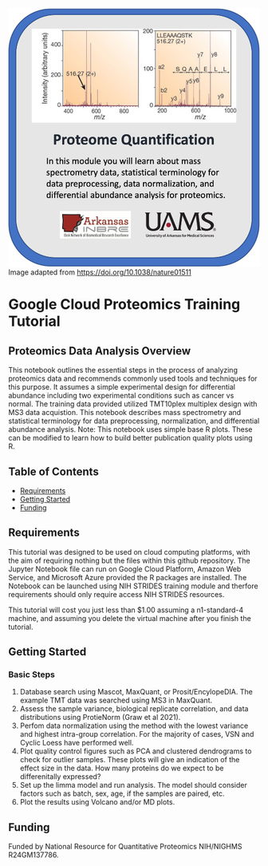 ![course card](images/UAMS-course-card-2.png)
Image adapted from https://doi.org/10.1038/nature01511

# Google Cloud Proteomics Training Tutorial

## Proteomics Data Analysis Overview

This notebook outlines the essential steps in the process of analyzing proteomics data and recommends commonly used tools and techniques for this purpose. It assumes a simple experimental design for differential abundance including two experimental conditions such as cancer vs normal. The training data provided utilized TMT10plex multiplex design with MS3 data acquistion. This notebook describes mass spectrometry and statistical terminology for data preprocessing, normalization, and differential abundance analysis. Note: This notebook uses simple base R plots. These can be modified to learn how to build better publication quality plots using R. 

## Table of Contents

+ [Requirements](#requirements)
+ [Getting Started](#getting-started)
+ [Funding](#funding)
   

## Requirements

This tutorial was designed to be used on cloud computing platforms, with the aim of requiring nothing but the files within this github repository.
The Jupyter Notebook file can run on Google Cloud Platform, Amazon Web Service, and Microsoft Azure provided the R packages are installed. The Notebook can be launched using NIH STRIDES training module and therfore requirements should only require access NIH STRIDES resources.


This tutorial will cost you just less than $1.00 assuming a n1-standard-4 machine, and assuming you delete the virtual machine after you finish the tutorial.

## Getting Started

### Basic Steps 

1. Database search using Mascot, MaxQuant, or Prosit/EncylopeDIA. The example TMT data was searched using MS3 in MaxQuant. 
2. Assess the sample variance, biological replicate correlation, and data distributions using ProtieNorm (Graw et al 2021). 
3. Perfom data normalization using the method with the lowest variance and highest intra-group correlation. For the majority of cases, VSN and Cyclic Loess have performed well. 
4. Plot quality control figures such as PCA and clustered dendrograms to check for outlier samples. These plots will give an indication of the effect size in the data. How many proteins do we expect to be differenitally expressed? 
5. Set up the limma model and run analysis. The model should consider factors such as batch, sex, age, if the samples are paired, etc. 
6. Plot the results using Volcano and/or MD plots. 

## Funding

Funded by National Resource for Quantitative Proteomics NIH/NIGHMS R24GM137786.
